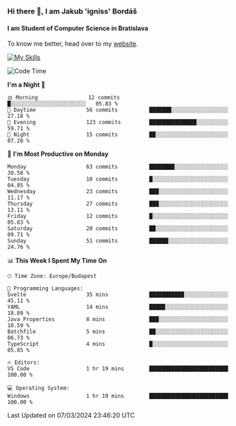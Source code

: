 ### Hi there 👋, I am Jakub 'igniss' Bordáš

#### I am Student of Computer Science in Bratislava
To know me better, head over to my [website](https://bordas.sk).

[![My Skills](https://skillicons.dev/icons?i=js,html,css,figma,svelte,java,kotlin,python,postgresql,typescript,nest,nodejs)](https://bordas.sk)


<!--START_SECTION:waka-->
![Code Time](http://img.shields.io/badge/Code%20Time-1%2C417%20hrs%2038%20mins-blue)

**I'm a Night 🦉** 

```text
🌞 Morning                12 commits          █░░░░░░░░░░░░░░░░░░░░░░░░   05.83 % 
🌆 Daytime                56 commits          ███████░░░░░░░░░░░░░░░░░░   27.18 % 
🌃 Evening                123 commits         ███████████████░░░░░░░░░░   59.71 % 
🌙 Night                  15 commits          ██░░░░░░░░░░░░░░░░░░░░░░░   07.28 % 
```
📅 **I'm Most Productive on Monday** 

```text
Monday                   63 commits          ████████░░░░░░░░░░░░░░░░░   30.58 % 
Tuesday                  10 commits          █░░░░░░░░░░░░░░░░░░░░░░░░   04.85 % 
Wednesday                23 commits          ███░░░░░░░░░░░░░░░░░░░░░░   11.17 % 
Thursday                 27 commits          ███░░░░░░░░░░░░░░░░░░░░░░   13.11 % 
Friday                   12 commits          █░░░░░░░░░░░░░░░░░░░░░░░░   05.83 % 
Saturday                 20 commits          ██░░░░░░░░░░░░░░░░░░░░░░░   09.71 % 
Sunday                   51 commits          ██████░░░░░░░░░░░░░░░░░░░   24.76 % 
```


📊 **This Week I Spent My Time On** 

```text
🕑︎ Time Zone: Europe/Budapest

💬 Programming Languages: 
Svelte                   35 mins             ███████████░░░░░░░░░░░░░░   45.11 % 
YAML                     14 mins             █████░░░░░░░░░░░░░░░░░░░░   18.09 % 
Java Properties          8 mins              ███░░░░░░░░░░░░░░░░░░░░░░   10.59 % 
Batchfile                5 mins              ██░░░░░░░░░░░░░░░░░░░░░░░   06.73 % 
TypeScript               4 mins              █░░░░░░░░░░░░░░░░░░░░░░░░   05.85 % 

🔥 Editors: 
VS Code                  1 hr 19 mins        █████████████████████████   100.00 % 

💻 Operating System: 
Windows                  1 hr 19 mins        █████████████████████████   100.00 % 
```


 Last Updated on 07/03/2024 23:46:20 UTC
<!--END_SECTION:waka-->
